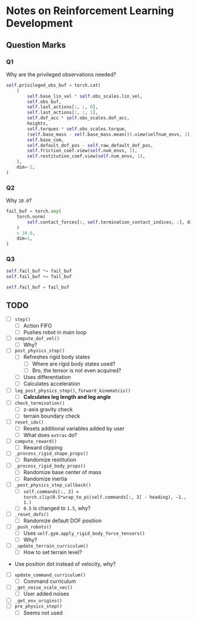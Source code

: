 # Notes on Reinforcement Learning Development

## Question Marks

### Q1

Why are the privileged observations needed?

```python
self.privileged_obs_buf = torch.cat(
    (
        self.base_lin_vel * self.obs_scales.lin_vel,
        self.obs_buf,
        self.last_actions[:, :, 0],
        self.last_actions[:, :, 1],
        self.dof_acc * self.obs_scales.dof_acc,
        heights,
        self.torques * self.obs_scales.torque,
        (self.base_mass - self.base_mass.mean()).view(selfnum_envs, 1),
        self.base_com,
        self.default_dof_pos - self.raw_default_dof_pos,
        self.friction_coef.view(self.num_envs, 1),
        self.restitution_coef.view(self.num_envs, 1),
    ),
    dim=-1,
)
```

### Q2

Why `10.0`?

```python
fail_buf = torch.any(
    torch.norm(
        self.contact_forces[:, self.termination_contact_indices, :], dim=-1
    )
    > 10.0,
    dim=1,
)
```

### Q3

```python
self.fail_buf *= fail_buf
self.fail_buf += fail_buf

self.fail_buf = fail_buf
```

## TODO

- [ ] `step()`
  - [ ] Action FIFO
  - [ ] Pushes robot in main loop
- [ ] `compute_dof_vel()`
  - [ ] Why?
- [ ] `post_physics_step()`
  - [ ] Refreshes rigid body states
    - [ ] Where are rigid body states used?
    - [ ] Bro, the tensor is not even acquired?
  - [ ] Uses differentiation
  - [ ] Calculates acceleration
- [ ] `leg_post_physics_step()`, `forward_kinematcis()`
  - [ ] **Calculates leg length and leg angle**
- [ ] `check_termination()`
  - [ ] z-axis gravity check
  - [ ] terrain boundary check
- [ ] `reset_idx()`
  - [ ] Resets additional variables added by user
  - [ ] What does `extras` do?
- [ ] `compute_reward()`
  - [ ] Reward clipping
- [ ] `_process_rigid_shape_props()`
  - [ ] Randomize restitution
- [ ] `_process_rigid_body_props()`
  - [ ] Randomize base center of mass
  - [ ] Randomize inertia
- [ ] `_post_physics_step_callback()`
  - [ ] `self.commands[:, 2] = torch.clip(0.5*wrap_to_pi(self.commands[:, 3] - heading), -1., 1.)`
  - [ ] `0.5` is changed to `1.5`, why?
- [ ] `_reset_dofs()`
  - [ ] Randomize default DOF position
- [ ] `_push_robots()`
  - [ ] Uses `self.gym.apply_rigid_body_force_tensors()`
  - [ ] Why?
- [ ] `_update_terrain_curriculum()`
  - [ ] How to set terrain level?
- Use position dot instead of velocity, why?
- [ ] `update_command_curriculum()`
  - [ ] Command curriculum
- [ ] `_get_noise_scale_vec()`
  - [ ] User added noises
- [ ] `_get_env_origins()`
- [ ] `pre_physics_step()`
  - [ ] Seems not used
